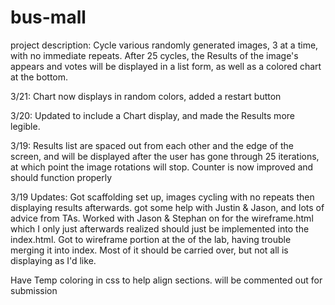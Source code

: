 # bus-mall

project description: 
Cycle various randomly generated images, 3 at a time, with no immediate repeats. After 25 cycles, the Results of the image's appears and votes will be displayed in a list form, as well as a colored chart at the bottom. 


3/21: 
Chart now displays in random colors, added a restart button


3/20:
Updated to include a Chart display, and made the Results more legible. 


3/19:
Results list are spaced out from each other and the edge of the screen, and will be displayed after the user has gone through 25 iterations, at which point the image rotations will stop. Counter is now improved and should function properly

3/19 Updates:
Got scaffolding set up, images cycling with no repeats then displaying results afterwards. got some help with Justin & Jason, and lots of advice from TAs. Worked with Jason & Stephan on for the wireframe.html which I only just afterwards realized should just be implemented into the index.html. Got to wireframe portion at the of the lab, having trouble merging it into index. Most of it should be carried over, but not all is displaying as I'd like. 

Have Temp coloring in css to help align sections. will be commented out for submission